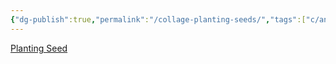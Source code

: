 ```yaml
---
{"dg-publish":true,"permalink":"/collage-planting-seeds/","tags":["c/analog","c/boy","c/girl","c/spiral","c/letters","c/flat-background","c/red","c/black","c/beje","c/CK"],"created":"2024-01-03T16:53:27.759-05:00","updated":"2024-01-04T18:26:51.917-05:00"}
---
```



[Planting Seed](https://www.instagram.com/p/CJyVXkChi4j/?img_index=1)
